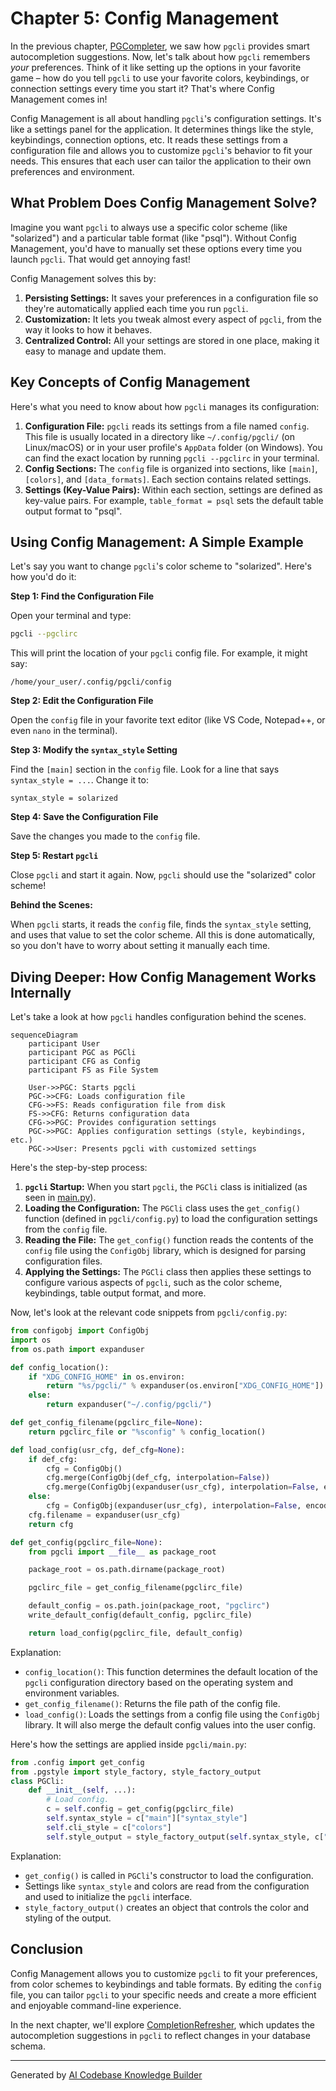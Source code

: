 # Chapter 5: Config Management

In the previous chapter, [PGCompleter](04_pgcompleter.md), we saw how `pgcli` provides smart autocompletion suggestions. Now, let's talk about how `pgcli` remembers *your* preferences.  Think of it like setting up the options in your favorite game – how do you tell `pgcli` to use your favorite colors, keybindings, or connection settings every time you start it?  That's where Config Management comes in!

Config Management is all about handling `pgcli`'s configuration settings. It's like a settings panel for the application. It determines things like the style, keybindings, connection options, etc. It reads these settings from a configuration file and allows you to customize `pgcli`'s behavior to fit your needs. This ensures that each user can tailor the application to their own preferences and environment.

## What Problem Does Config Management Solve?

Imagine you want `pgcli` to always use a specific color scheme (like "solarized") and a particular table format (like "psql"). Without Config Management, you'd have to manually set these options every time you launch `pgcli`. That would get annoying fast!

Config Management solves this by:

1.  **Persisting Settings:**  It saves your preferences in a configuration file so they're automatically applied each time you run `pgcli`.
2.  **Customization:** It lets you tweak almost every aspect of `pgcli`, from the way it looks to how it behaves.
3.  **Centralized Control:** All your settings are stored in one place, making it easy to manage and update them.

## Key Concepts of Config Management

Here's what you need to know about how `pgcli` manages its configuration:

1.  **Configuration File:**  `pgcli` reads its settings from a file named `config`. This file is usually located in a directory like `~/.config/pgcli/` (on Linux/macOS) or in your user profile's `AppData` folder (on Windows).  You can find the exact location by running `pgcli --pgclirc` in your terminal.
2.  **Config Sections:**  The `config` file is organized into sections, like `[main]`, `[colors]`, and `[data_formats]`. Each section contains related settings.
3.  **Settings (Key-Value Pairs):** Within each section, settings are defined as key-value pairs.  For example, `table_format = psql` sets the default table output format to "psql".

## Using Config Management: A Simple Example

Let's say you want to change `pgcli`'s color scheme to "solarized".  Here's how you'd do it:

**Step 1: Find the Configuration File**

Open your terminal and type:

```bash
pgcli --pgclirc
```

This will print the location of your `pgcli` config file.  For example, it might say:

```
/home/your_user/.config/pgcli/config
```

**Step 2: Edit the Configuration File**

Open the `config` file in your favorite text editor (like VS Code, Notepad++, or even `nano` in the terminal).

**Step 3: Modify the `syntax_style` Setting**

Find the `[main]` section in the `config` file.  Look for a line that says `syntax_style = ...`.  Change it to:

```
syntax_style = solarized
```

**Step 4: Save the Configuration File**

Save the changes you made to the `config` file.

**Step 5: Restart `pgcli`**

Close `pgcli` and start it again.  Now, `pgcli` should use the "solarized" color scheme!

**Behind the Scenes:**

When `pgcli` starts, it reads the `config` file, finds the `syntax_style` setting, and uses that value to set the color scheme. All this is done automatically, so you don't have to worry about setting it manually each time.

## Diving Deeper: How Config Management Works Internally

Let's take a look at how `pgcli` handles configuration behind the scenes.

```mermaid
sequenceDiagram
    participant User
    participant PGC as PGCli
    participant CFG as Config
    participant FS as File System

    User->>PGC: Starts pgcli
    PGC->>CFG: Loads configuration file
    CFG->>FS: Reads configuration file from disk
    FS->>CFG: Returns configuration data
    CFG->>PGC: Provides configuration settings
    PGC->>PGC: Applies configuration settings (style, keybindings, etc.)
    PGC->>User: Presents pgcli with customized settings
```

Here's the step-by-step process:

1.  **`pgcli` Startup:** When you start `pgcli`, the `PGCli` class is initialized (as seen in [main.py](02_pgexecute.md)).
2.  **Loading the Configuration:** The `PGCli` class uses the `get_config()` function (defined in `pgcli/config.py`) to load the configuration settings from the `config` file.
3.  **Reading the File:** The `get_config()` function reads the contents of the `config` file using the `ConfigObj` library, which is designed for parsing configuration files.
4.  **Applying the Settings:** The `PGCli` class then applies these settings to configure various aspects of `pgcli`, such as the color scheme, keybindings, table output format, and more.

Now, let's look at the relevant code snippets from `pgcli/config.py`:

```python
from configobj import ConfigObj
import os
from os.path import expanduser

def config_location():
    if "XDG_CONFIG_HOME" in os.environ:
        return "%s/pgcli/" % expanduser(os.environ["XDG_CONFIG_HOME"])
    else:
        return expanduser("~/.config/pgcli/")

def get_config_filename(pgclirc_file=None):
    return pgclirc_file or "%sconfig" % config_location()

def load_config(usr_cfg, def_cfg=None):
    if def_cfg:
        cfg = ConfigObj()
        cfg.merge(ConfigObj(def_cfg, interpolation=False))
        cfg.merge(ConfigObj(expanduser(usr_cfg), interpolation=False, encoding="utf-8"))
    else:
        cfg = ConfigObj(expanduser(usr_cfg), interpolation=False, encoding="utf-8")
    cfg.filename = expanduser(usr_cfg)
    return cfg

def get_config(pgclirc_file=None):
    from pgcli import __file__ as package_root

    package_root = os.path.dirname(package_root)

    pgclirc_file = get_config_filename(pgclirc_file)

    default_config = os.path.join(package_root, "pgclirc")
    write_default_config(default_config, pgclirc_file)

    return load_config(pgclirc_file, default_config)
```

Explanation:

*   `config_location()`: This function determines the default location of the `pgcli` configuration directory based on the operating system and environment variables.
*   `get_config_filename()`: Returns the file path of the config file.
*   `load_config()`: Loads the settings from a config file using the `ConfigObj` library. It will also merge the default config values into the user config.

Here's how the settings are applied inside `pgcli/main.py`:

```python
from .config import get_config
from .pgstyle import style_factory, style_factory_output
class PGCli:
    def __init__(self, ...):
        # Load config.
        c = self.config = get_config(pgclirc_file)
        self.syntax_style = c["main"]["syntax_style"]
        self.cli_style = c["colors"]
        self.style_output = style_factory_output(self.syntax_style, c["colors"])
```

Explanation:

*   `get_config()` is called in `PGCli`'s constructor to load the configuration.
*   Settings like `syntax_style` and colors are read from the configuration and used to initialize the `pgcli` interface.
*   `style_factory_output()` creates an object that controls the color and styling of the output.

## Conclusion

Config Management allows you to customize `pgcli` to fit your preferences, from color schemes to keybindings and table formats. By editing the `config` file, you can tailor `pgcli` to your specific needs and create a more efficient and enjoyable command-line experience.

In the next chapter, we'll explore [CompletionRefresher](06_completionrefresher.md), which updates the autocompletion suggestions in `pgcli` to reflect changes in your database schema.


---

Generated by [AI Codebase Knowledge Builder](https://github.com/The-Pocket/Tutorial-Codebase-Knowledge)